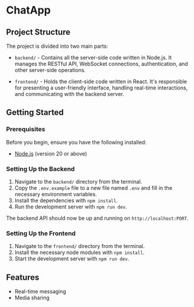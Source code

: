 # ChatApp

## Project Structure

The project is divided into two main parts:

- `backend/` - Contains all the server-side code written in Node.js. It manages the RESTful API, WebSocket connections, authentication, and other server-side operations.

- `frontend/` - Holds the client-side code written in React. It's responsible for presenting a user-friendly interface, handling real-time interactions, and communicating with the backend server.

## Getting Started

### Prerequisites

Before you begin, ensure you have the following installed:

- [Node.js](https://nodejs.org/) (version 20 or above)

### Setting Up the Backend

1. Navigate to the `backend/` directory from the terminal.
2. Copy the `.env.example` file to a new file named `.env` and fill in the necessary environment variables.
3. Install the dependencies with `npm install`.
4. Run the development server with `npm run dev`.

The backend API should now be up and running on `http://localhost:PORT`.

### Setting Up the Frontend

1. Navigate to the `frontend/` directory from the terminal.
2. Install the necessary node modules with `npm install`.
3. Start the development server with `npm run dev`.

## Features

- Real-time messaging
- Media sharing
